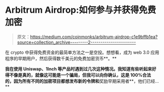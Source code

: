 # Arbitrum Airdrop:如何参与并获得免费加密

> 原文：<https://medium.com/coinmonks/arbitrum-airdrop-c1e9bffb1ea?source=collection_archive---------2----------------------->

在 crypto 中获得免费资金的最简单方法之一是空投。想想看，成为 web 3.0 应用程序的早期用户，然后获得数千美元的免费加密货币**。**

**我在使用 Uniswap、1Inch 等产品时遇到过几次这种情况。我知道有些听起来好得不像是真的，就像这可能是一个骗局，但我可以向你确认，这是 **100%合法的**，因为所有不同的加密项目都想发布新的令牌和**奖励早期采用者**，他们已经…**